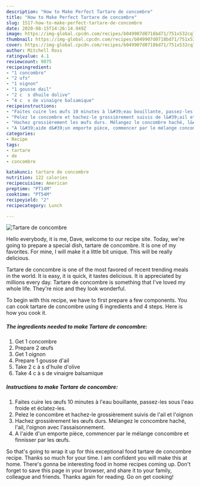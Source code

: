 ```yaml
---
description: "How to Make Perfect Tartare de concombre"
title: "How to Make Perfect Tartare de concombre"
slug: 1517-how-to-make-perfect-tartare-de-concombre
date: 2020-08-15T14:26:14.949Z
image: https://img-global.cpcdn.com/recipes/b049907d0718bd71/751x532cq70/tartare-de-concombre-photo-principale-de-la-recette.jpg
thumbnail: https://img-global.cpcdn.com/recipes/b049907d0718bd71/751x532cq70/tartare-de-concombre-photo-principale-de-la-recette.jpg
cover: https://img-global.cpcdn.com/recipes/b049907d0718bd71/751x532cq70/tartare-de-concombre-photo-principale-de-la-recette.jpg
author: Mitchell Ross
ratingvalue: 4.1
reviewcount: 9075
recipeingredient:
- "1 concombre"
- "2 ufs"
- "1 oignon"
- "1 gousse dail"
- "2 c  s dhuile dolive"
- "4 c  s de vinaigre balsamique"
recipeinstructions:
- "Faites cuire les œufs 10 minutes à l&#39;eau bouillante, passez-les sous l&#39;eau froide et éclatez-les."
- "Pelez le concombre et hachez-le grossièrement suivis de l&#39;ail et l&#39;oignon"
- "Hachez grossièrement les œufs durs. Mélangez le concombre haché, l&#39;ail, l&#39;oignon avec l&#39;assaisonnement."
- "A l&#39;aide d&#39;un emporte pièce, commencer par le mélange concombre et finnisser par les œufs."
categories:
- Recipe
tags:
- tartare
- de
- concombre

katakunci: tartare de concombre 
nutrition: 122 calories
recipecuisine: American
preptime: "PT14M"
cooktime: "PT54M"
recipeyield: "2"
recipecategory: Lunch

---
```



![Tartare de concombre](https://img-global.cpcdn.com/recipes/b049907d0718bd71/751x532cq70/tartare-de-concombre-photo-principale-de-la-recette.jpg)

Hello everybody, it is me, Dave, welcome to our recipe site. Today, we're going to prepare a special dish, tartare de concombre. It is one of my favorites. For mine, I will make it a little bit unique. This will be really delicious.



Tartare de concombre is one of the most favored of recent trending meals in the world. It is easy, it is quick, it tastes delicious. It is appreciated by millions every day. Tartare de concombre is something that I've loved my whole life. They're nice and they look wonderful.


To begin with this recipe, we have to first prepare a few components. You can cook tartare de concombre using 6 ingredients and 4 steps. Here is how you cook it.

<!--inarticleads1-->

##### The ingredients needed to make Tartare de concombre:

1. Get 1 concombre
1. Prepare 2 œufs
1. Get 1 oignon
1. Prepare 1 gousse d&#39;ail
1. Take 2 c à s d&#39;huile d&#39;olive
1. Take 4 c à s de vinaigre balsamique




<!--inarticleads2-->

##### Instructions to make Tartare de concombre:

1. Faites cuire les œufs 10 minutes à l&#39;eau bouillante, passez-les sous l&#39;eau froide et éclatez-les.
1. Pelez le concombre et hachez-le grossièrement suivis de l&#39;ail et l&#39;oignon
1. Hachez grossièrement les œufs durs. Mélangez le concombre haché, l&#39;ail, l&#39;oignon avec l&#39;assaisonnement.
1. A l&#39;aide d&#39;un emporte pièce, commencer par le mélange concombre et finnisser par les œufs.




So that's going to wrap it up for this exceptional food tartare de concombre recipe. Thanks so much for your time. I am confident you will make this at home. There's gonna be interesting food in home recipes coming up. Don't forget to save this page in your browser, and share it to your family, colleague and friends. Thanks again for reading. Go on get cooking!

